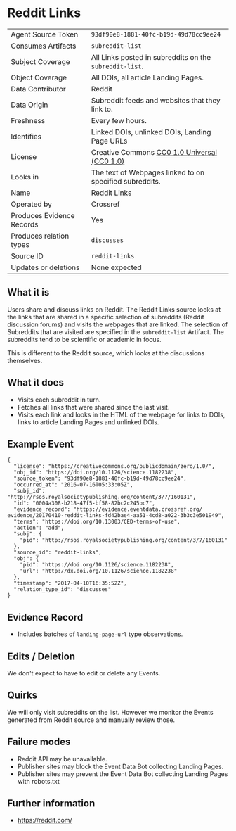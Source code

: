 # Reddit Links

| | |
|---------------------------|-|
| Agent Source Token        | `93df90e8-1881-40fc-b19d-49d78cc9ee24` |
| Consumes Artifacts        | `subreddit-list` |
| Subject Coverage          | All Links posted in subreddits on the `subreddit-list`. |
| Object Coverage           | All DOIs, all article Landing Pages. |
| Data Contributor          | Reddit |
| Data Origin               | Subreddit feeds and websites that they link to. |
| Freshness                 | Every few hours. |
| Identifies                | Linked DOIs, unlinked DOIs, Landing Page URLs |
| License                   | Creative Commons [CC0 1.0 Universal (CC0 1.0)](https://creativecommons.org/publicdomain/zero/1.0/) |
| Looks in                  | The text of Webpages linked to on specified subreddits. |
| Name                      | Reddit Links |
| Operated by               | Crossref |
| Produces Evidence Records | Yes |
| Produces relation types   | `discusses` |
| Source ID                 | `reddit-links` |
| Updates or deletions      | None expected |

## What it is

Users share and discuss links on Reddit. The Reddit Links source looks at the links that are shared in a specific selection of subreddits (Reddit discussion forums) and visits the webpages that are linked. The selection of Subreddits that are visited are specified in the `subreddit-list` Artifact. The subreddits tend to be scientific or academic in focus.

This is different to the Reddit source, which looks at the discussions themselves.

## What it does

 - Visits each subreddit in turn.
 - Fetches all links that were shared since the last visit.
 - Visits each link and looks in the HTML of the webpage for links to DOIs, links to article Landing Pages and unlinked DOIs.

## Example Event


    {
      "license": "https://creativecommons.org/publicdomain/zero/1.0/",
      "obj_id": "https://doi.org/10.1126/science.1182238",
      "source_token": "93df90e8-1881-40fc-b19d-49d78cc9ee24",
      "occurred_at": "2016-07-16T05:33:05Z",
      "subj_id": "http://rsos.royalsocietypublishing.org/content/3/7/160131",
      "id": "0004a308-b218-47f5-bf58-82bc2c245bc7",
      "evidence_record": "https://evidence.eventdata.crossref.org/  evidence/20170410-reddit-links-fd42bae4-aa51-4cd8-a022-3b3c3e501949",
      "terms": "https://doi.org/10.13003/CED-terms-of-use",
      "action": "add",
      "subj": {
        "pid": "http://rsos.royalsocietypublishing.org/content/3/7/160131"
      },
      "source_id": "reddit-links",
      "obj": {
        "pid": "https://doi.org/10.1126/science.1182238",
        "url": "http://dx.doi.org/10.1126/science.1182238"
      },
      "timestamp": "2017-04-10T16:35:52Z",
      "relation_type_id": "discusses"
    }

## Evidence Record

 - Includes batches of `landing-page-url` type observations.

## Edits / Deletion

We don't expect to have to edit or delete any Events.

## Quirks

We will only visit subreddits on the list. However we monitor the Events generated from Reddit source and manually review those. 

## Failure modes

 - Reddit API may be unavailable.
 - Publisher sites may block the Event Data Bot collecting Landing Pages.
 - Publisher sites may prevent the Event Data Bot collecting Landing Pages with robots.txt


## Further information

 - https://reddit.com/

